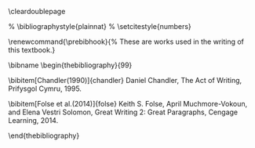 \cleardoublepage

% \bibliographystyle{plainnat}
% \setcitestyle{numbers}

\renewcommand{\prebibhook}{%
These are works used in the
writing of this textbook.}

\bibname
\begin{thebibliography}{99}

\bibitem[Chandler(1990)]{chandler}
  Daniel Chandler,
  The Act of Writing,
  Prifysgol Cymru,
  1995.

\bibitem[Folse et al.(2014)]{folse}
  Keith S. Folse,
  April Muchmore-Vokoun,
  and Elena Vestri Solomon,
  Great Writing 2: Great Paragraphs,
  Cengage Learning,
  2014.

\end{thebibliography}
